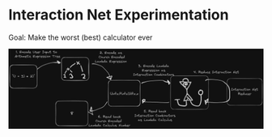 # Interaction Net Experimentation

Goal: Make the worst (best) calculator ever

![Alt text](/media/diagram.png)
